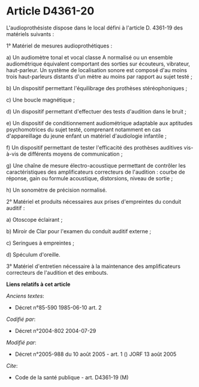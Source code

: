 # Article D4361-20

L'audioprothésiste dispose dans le local défini à l'article D. 4361-19 des matériels suivants :

1° Matériel de mesures audioprothétiques :

a) Un audiomètre tonal et vocal classe A normalisé ou un ensemble audiométrique équivalent comportant des sorties sur
écouteurs, vibrateur, haut-parleur. Un système de localisation sonore est composé d'au moins trois haut-parleurs distants
d'un mètre au moins par rapport au sujet testé ;

b) Un dispositif permettant l'équilibrage des prothèses stéréophoniques ;

c) Une boucle magnétique ;

d) Un dispositif permettant d'effectuer des tests d'audition dans le bruit ;

e) Un dispositif de conditionnement audiométrique adaptable aux aptitudes psychomotrices du sujet testé, comprenant notamment
en cas d'appareillage du jeune enfant un matériel d'audiologie infantile ;

f) Un dispositif permettant de tester l'efficacité des prothèses auditives vis-à-vis de différents moyens de communication ;

g) Une chaîne de mesure électro-acoustique permettant de contrôler les caractéristiques des amplificateurs correcteurs de
l'audition : courbe de réponse, gain ou formule acoustique, distorsions, niveau de sortie ;

h) Un sonomètre de précision normalisé.

2° Matériel et produits nécessaires aux prises d'empreintes du conduit auditif :

a) Otoscope éclairant ;

b) Miroir de Clar pour l'examen du conduit auditif externe ;

c) Seringues à empreintes ;

d) Spéculum d'oreille.

3° Matériel d'entretien nécessaire à la maintenance des amplificateurs correcteurs de l'audition et des embouts.

**Liens relatifs à cet article**

_Anciens textes_:

  - Décret n°85-590 1985-06-10 art. 2

_Codifié par_:

  - Décret n°2004-802 2004-07-29

_Modifié par_:

  - Décret n°2005-988 du 10 août 2005 - art. 1 () JORF 13 août 2005

_Cite_:

  - Code de la santé publique - art. D4361-19 (M)
